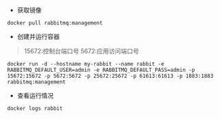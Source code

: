 * 获取镜像

```
docker pull rabbitmq:management
```

* 创建并运行容器

> 15672:控制台端口号 5672:应用访问端口号

```
docker run -d --hostname my-rabbit --name rabbit -e RABBITMQ_DEFAULT_USER=admin -e RABBITMQ_DEFAULT_PASS=admin -p 15672:15672 -p 5672:5672 -p 25672:25672 -p 61613:61613 -p 1883:1883 rabbitmq:management
```

* 查看运行情况

```
docker logs rabbit
```



